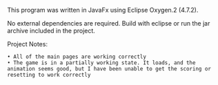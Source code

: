 ﻿This program was written in JavaFx using Eclipse Oxygen.2 (4.7.2).

No external dependencies are required. Build with eclipse or run the jar archive included in the project.



Project Notes:

	• All of the main pages are working correctly
	• The game is in a partially working state. It loads, and the animation seems good, but I have been unable to get the scoring or resetting to work correctly
